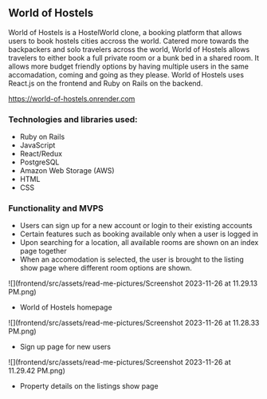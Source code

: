 ## World of Hostels

World of Hostels is a HostelWorld clone, a booking platform that allows users to book hostels cities accross the world. Catered more towards the backpackers and solo travelers across the world, World of Hostels allows travelers to either book a full private room or a bunk bed in a shared room. It allows more budget friendly options by having multiple users in the same accomadation, coming and going as they please. World of Hostels uses React.js on the frontend and Ruby on Rails on the backend.

https://world-of-hostels.onrender.com

### Technologies and libraries used:

- Ruby on Rails
- JavaScript
- React/Redux
- PostgreSQL
- Amazon Web Storage (AWS)
- HTML
- CSS


### Functionality and MVPS
- Users can sign up for a new account or login to their existing accounts
- Certain features such as booking available only when a user is logged in
- Upon searching for a location, all available rooms are shown on an index page together
- When an accomodation is selected, the user is brought to the listing show page where different room options are shown.

![](frontend/src/assets/read-me-pictures/Screenshot 2023-11-26 at 11.29.13 PM.png)
- World of Hostels homepage

![](frontend/src/assets/read-me-pictures/Screenshot 2023-11-26 at 11.28.33 PM.png)
- Sign up page for new users

![](frontend/src/assets/read-me-pictures/Screenshot 2023-11-26 at 11.29.42 PM.png)
- Property details on the listings show page

